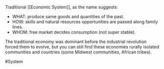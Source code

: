 Traditional [[Economic System]], as the name suggests:

- WHAT: produce same goods and quantities of the past.
- HOW: skills and natural resources opportunities are passed along family lines.
- WHOM: free market decides consumption (not super stable).

The traditional economy was dominant before the industrial revolution forced them to evolve, but you can still find these economies rurally isolated communities and countries (some Midwest communities, African tribes).

#System 